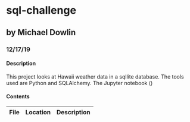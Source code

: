 # sql-challenge
## by Michael Dowlin
### 12/17/19

#### Description
This project looks at Hawaii weather data in a sqllite database.  The tools used are Python and SQLAlchemy.  The Jupyter notebook ()

#### Contents

| File                | Location            | Description                                                                       |
|---------------------|---------------------|-----------------------------------------------------------------------------------|
